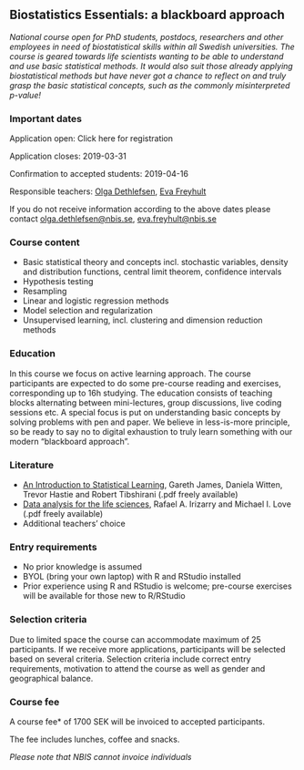 ## Biostatistics Essentials: a blackboard approach

*National course open for PhD students, postdocs, researchers and other employees in need of biostatistical skills within all Swedish universities.  The course is geared towards life scientists wanting to be able to understand and use basic statistical methods. It would also suit those already applying biostatistical methods but have never got a chance to reflect on and truly grasp the basic statistical concepts, such as the commonly misinterpreted p-value!*

### Important dates
Application open: Click here for registration

Application closes: 2019-03-31

Confirmation to accepted students:  2019-04-16

Responsible teachers:  [Olga Dethlefsen][olga], [Eva Freyhult][eva]

If you do not receive information according to the above dates please contact olga.dethlefsen@nbis.se, eva.freyhult@nbis.se

### Course content
- Basic statistical theory and concepts incl. stochastic variables, density and distribution functions, central limit theorem, confidence intervals
- Hypothesis testing
- Resampling
- Linear and logistic regression methods
- Model selection and regularization
- Unsupervised learning, incl. clustering and dimension reduction methods

### Education
In this course we focus on active learning approach. The course participants are expected to do some pre-course reading and exercises, corresponding up to 16h studying. The education consists of teaching blocks alternating between mini-lectures, group discussions, live coding sessions etc. A special focus is put on understanding basic concepts by solving problems with pen and paper. We believe in less-is-more principle, so be ready to say no to digital exhaustion to truly learn something with our modern “blackboard approach”.

### Literature
- [An Introduction to Statistical Learning][book-gj], Gareth James, Daniela Witten, Trevor Hastie and Robert Tibshirani (.pdf freely available)
- [Data analysis for the life sciences][book-rai], Rafael A. Irizarry and Michael I. Love (.pdf freely available)
- Additional teachers’ choice

### Entry requirements
- No prior knowledge is assumed
- BYOL (bring your own laptop) with R and RStudio installed
- Prior experience using R and RStudio is welcome; pre-course exercises will be available for those new to R/RStudio

### Selection criteria
 Due to limited space the course can accommodate maximum of 25 participants. If we receive more applications, participants will be selected based on several criteria. Selection criteria include correct entry requirements, motivation to attend the course as well as gender and geographical balance.

### Course fee
A course fee* of 1700 SEK will be invoiced to accepted participants.

The fee includes lunches, coffee and snacks.

*Please note that NBIS cannot invoice individuals*



[eva]: https://nbis.se/about/staff/eva-freyhult/
[olga]: https://nbis.se/about/staff/olga-dethlefsen/

[book-gj]: https://www-bcf.usc.edu/~gareth/ISL/ISLR%20First%20Printing.pdf
[book-rai]: http://www.rwdc2.com/files/rafa.pdf
